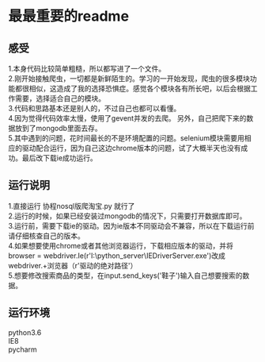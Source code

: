 # 最最重要的readme  

## 感受 
1.本身代码比较简单粗糙，所以都写进了一个文件。  
2.刚开始接触爬虫，一切都是新鲜陌生的。学习的一开始发现，爬虫的很多模块功能都很相似，这造成了我的选择恐惧症。感觉各个模块各有所长吧，以后会根据工作需要，选择适合自己的模块。  
3.代码和思路基本还是别人的，不过自己也都可以看懂。  
4.因为觉得代码效率太慢，使用了gevent并发的去爬。 另外，自己把爬下来的数据放到了mongodb里面去存。  
5.其中遇到的问题，花时间最长的不是环境配置的问题。selenium模块需要用相应的驱动配合运行，因为自己这边chrome版本的问题，试了大概半天也没有成功。最后改下载ie成功运行。  

## 运行说明 
1.直接运行 协程nosql版爬淘宝.py 就行了  
2.运行的时候，如果已经安装过mongodb的情况下，只需要打开数据库即可。  
3.运行前，需要下载ie的驱动。因为ie版本不同驱动会不兼容，所以在下载运行前请仔细核查自己的版本。  
4.如果想要使用chrome或者其他浏览器运行，下载相应版本的驱动，并将browser = webdriver.Ie(r'I:\python_server\IEDriverServer.exe')改成webdriver.+浏览器（r'驱动的绝对路径'）  
5.想要修改搜索商品的类型，在input.send_keys('鞋子')输入自己想要搜索的数据。  

## 运行环境 
python3.6  
IE8  
pycharm  

